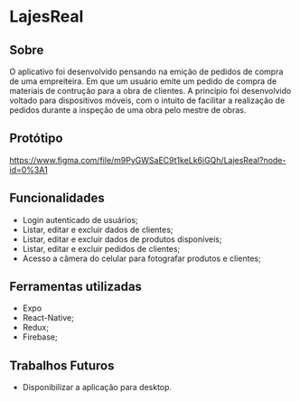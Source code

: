 # LajesReal

## Sobre
O aplicativo foi desenvolvido pensando na emição de pedidos de compra de uma empreiteira. Em que um usuário emite um pedido de compra de materiais de contrução para a obra de clientes.
A princípio foi desenvolvido voltado para dispositivos móveis, com o intuito de facilitar a realização de pedidos durante a inspeção de uma obra pelo mestre de obras.

## Protótipo
https://www.figma.com/file/m9PyGWSaEC9t1keLk6iGQh/LajesReal?node-id=0%3A1

## Funcionalidades
- Login autenticado de usuários;
- Listar, editar e excluir dados de clientes;
- Listar, editar e excluir dados de produtos disponíveis;
- Listar, editar e excluir pedidos de clientes;
- Acesso a câmera do celular para fotografar produtos e clientes;

## Ferramentas utilizadas
- Expo
- React-Native;
- Redux;
- Firebase;

## Trabalhos Futuros
- Disponibilizar a aplicação para desktop.

